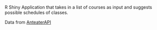 R Shiny Application that takes in a list of courses as input and suggests possible schedules of classes.

Data from [AnteaterAPI](https://docs.icssc.club/docs/about/anteaterapi)
